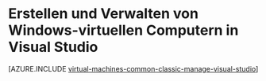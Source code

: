 <properties
   pageTitle="Erstellen und Verwalten von Windows-virtuellen Computern in Visual Studio | Microsoft Azure"
   description="Informationen Sie zum Verwenden von Visual Studio erstellen und Verwalten von Azure-virtuellen Computern unter Windows"
   services="visual-studio-online,virtual-machines-windows"
   documentationCenter="na"
   authors="TomArcher"
   manager="timlt"
   editor="" />
<tags
   ms.service="virtual-machines-windows"
   ms.devlang="multiple"
   ms.topic="article"
   ms.tgt_pltfrm="vm-windows"
   ms.workload="na"
   ms.date="08/15/2016"
   ms.author="tarcher" />

# <a name="create-and-manage-windows-virtual-machines-in-visual-studio"></a>Erstellen und Verwalten von Windows-virtuellen Computern in Visual Studio



[AZURE.INCLUDE [virtual-machines-common-classic-manage-visual-studio](../../includes/virtual-machines-common-classic-manage-visual-studio.md)]
